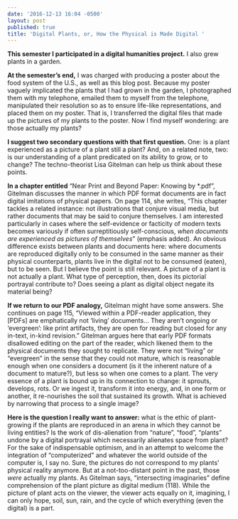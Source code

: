 ```yaml
---
date: '2016-12-13 16:04 -0500'
layout: post
published: true
title: 'Digital Plants, or, How the Physical is Made Digital '
---
```

**This semester I participated in a digital humanities project.** I also grew plants in a garden.  

**At the semester’s end,** I was charged with producing a poster about the food system of the U.S., as well as this blog post. Because my poster vaguely implicated the plants that I had grown in the garden, I photographed them with my telephone, emailed them to myself from the telephone, manipulated their resolution so as to ensure life-like representations, and placed them on my poster. That is, I transferred the digital files that made up the pictures of my plants to the poster. Now I find myself wondering: are those actually my plants? 

**I suggest two secondary questions with that first question.** One: is a plant experienced as a picture of a plant still a plant? And, on a related note, two: is our understanding of a plant predicated on its ability to grow, or to change? The techno-theorist Lisa Gitelman can help us think about these points.

**In a chapter entitled** “Near Print and Beyond Paper: Knowing by *.pdf”, Gitelman discusses the manner in which PDF format documents are in fact digital imitations of physical papers. On page 114, she writes, “This chapter tackles a related instance: not illustrations that conjure visual media, but rather documents that may be said to conjure themselves. I am interested particularly in cases where the self-evidence or facticity of modern texts becomes variously if often surreptitiously self-conscious, _when documents are experienced_ _as pictures of themselves_” (emphasis added). An obvious difference exists between plants and documents here: where documents are reproduced digitally only to be consumed in the same manner as their physical counterparts, plants live in the digital not to be consumed (eaten), but to be seen. But I believe the point is still relevant. A picture of a plant is not actually a plant. What type of perception, then, does its pictorial portrayal contribute to? Does seeing a plant as digital object negate its material being?  

**If we return to our PDF analogy,** Gitelman might have some answers. She continues on page 115, “Viewed within a PDF-reader application, they [PDFs] are emphatically not ‘living’ documents... They aren’t ongoing or ‘evergreen’: like print artifacts, they are open for reading but closed for any in-text, in-kind revision.” Gitelman argues here that early PDF formats disallowed editing on the part of the reader, which likened them to the physical documents they sought to replicate. They were not “living” or “evergreen” in the sense that they could not mature, which is reasonable enough when one considers a document (is it the inherent nature of a document to mature?), but less so when one comes to a plant. The very essence of a plant is bound up in its connection to change: it sprouts, develops, rots. Or we ingest it, transform it into energy, and, in one form or another, it re-nourishes the soil that sustained its growth. What is achieved by narrowing that process to a single image?  

**Here is the question I really want to answer:** what is the ethic of plant-growing if the plants are reproduced in an arena in which they cannot be living entities? Is the work of dis-alienation from “nature”, “food”, “plants” undone by a digital portrayal which necessarily alienates space from plant? For the sake of indispensable optimism, and in an attempt to welcome the integration of “computerized” and whatever the world outside of the computer is, I say no. Sure, the pictures do not correspond to my plants’ physical reality anymore. But at a not-too-distant point in the past, those _were_ actually my plants. As Gitelman says, “intersecting imaginaries” define comprehension of the plant picture as digital medium (118). While the picture of plant acts on the viewer, the viewer acts equally on it, imagining, I can only hope, soil, sun, rain, and the cycle of which everything (even the digital) is a part.
